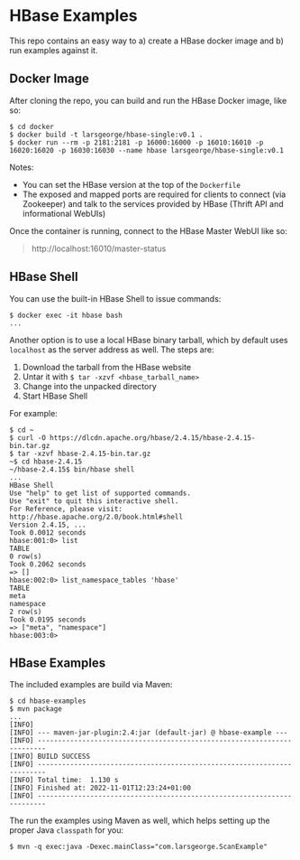 # HBase Examples

This repo contains an easy way to a) create a HBase docker image and b) run examples against it.

## Docker Image

After cloning the repo, you can build and run the HBase Docker image, like so:

```
$ cd docker
$ docker build -t larsgeorge/hbase-single:v0.1 .
$ docker run --rm -p 2181:2181 -p 16000:16000 -p 16010:16010 -p 16020:16020 -p 16030:16030 --name hbase larsgeorge/hbase-single:v0.1
```

Notes:
- You can set the HBase version at the top of the `Dockerfile`
- The exposed and mapped ports are required for clients to connect (via Zookeeper) and talk to the services provided by HBase (Thrift API and informational WebUIs)

Once the container is running, connect to the HBase Master WebUI like so:

> http://localhost:16010/master-status

## HBase Shell

You can use the built-in HBase Shell to issue commands:

```
$ docker exec -it hbase bash
...
```

Another option is to use a local HBase binary tarball, which by default uses `localhost` as the server address as well.
The steps are:

1. Download the tarball from the HBase website
2. Untar it with `$ tar -xzvf <hbase_tarball_name>`
3. Change into the unpacked directory
4. Start HBase Shell

For example:

```
$ cd ~
$ curl -O https://dlcdn.apache.org/hbase/2.4.15/hbase-2.4.15-bin.tar.gz
$ tar -xzvf hbase-2.4.15-bin.tar.gz
~$ cd hbase-2.4.15
~/hbase-2.4.15$ bin/hbase shell
...
HBase Shell
Use "help" to get list of supported commands.
Use "exit" to quit this interactive shell.
For Reference, please visit: http://hbase.apache.org/2.0/book.html#shell
Version 2.4.15, ...
Took 0.0012 seconds
hbase:001:0> list
TABLE
0 row(s)
Took 0.2062 seconds
=> []
hbase:002:0> list_namespace_tables 'hbase'
TABLE
meta
namespace
2 row(s)
Took 0.0195 seconds
=> ["meta", "namespace"]
hbase:003:0>
```

## HBase Examples

The included examples are build via Maven:

```
$ cd hbase-examples
$ mvn package
...
[INFO] 
[INFO] --- maven-jar-plugin:2.4:jar (default-jar) @ hbase-example ---
[INFO] ------------------------------------------------------------------------
[INFO] BUILD SUCCESS
[INFO] ------------------------------------------------------------------------
[INFO] Total time:  1.130 s
[INFO] Finished at: 2022-11-01T12:23:24+01:00
[INFO] ------------------------------------------------------------------------
```

The run the examples using Maven as well, which helps setting up the proper Java `classpath` for you:

```
$ mvn -q exec:java -Dexec.mainClass="com.larsgeorge.ScanExample" 
```